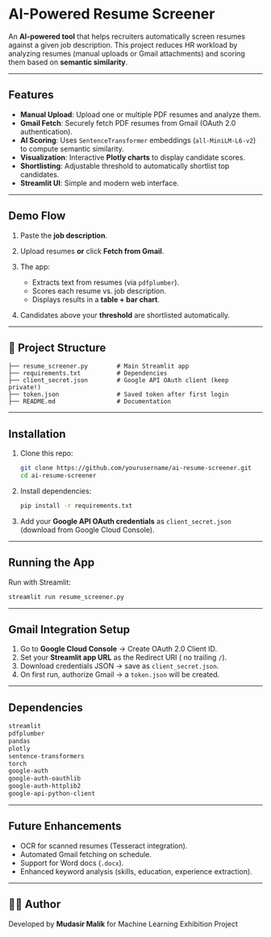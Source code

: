 
#  AI-Powered Resume Screener

An **AI-powered tool** that helps recruiters automatically screen resumes against a given job description.
This project reduces HR workload by analyzing resumes (manual uploads or Gmail attachments) and scoring them based on **semantic similarity**.

---

##  Features

* **Manual Upload**: Upload one or multiple PDF resumes and analyze them.
* **Gmail Fetch**: Securely fetch PDF resumes from Gmail (OAuth 2.0 authentication).
* **AI Scoring**: Uses `SentenceTransformer` embeddings (`all-MiniLM-L6-v2`) to compute semantic similarity.
* **Visualization**: Interactive **Plotly charts** to display candidate scores.
* **Shortlisting**: Adjustable threshold to automatically shortlist top candidates.
* **Streamlit UI**: Simple and modern web interface.

---

##  Demo Flow

1. Paste the **job description**.
2. Upload resumes **or** click **Fetch from Gmail**.
3. The app:

   * Extracts text from resumes (via `pdfplumber`).
   * Scores each resume vs. job description.
   * Displays results in a **table + bar chart**.
4. Candidates above your **threshold** are shortlisted automatically.

---

## 📂 Project Structure

```
├── resume_screener.py        # Main Streamlit app
├── requirements.txt          # Dependencies
├── client_secret.json        # Google API OAuth client (keep private!)
├── token.json                # Saved token after first login
├── README.md                 # Documentation
```

---

##  Installation

1. Clone this repo:

   ```bash
   git clone https://github.com/yourusername/ai-resume-screener.git
   cd ai-resume-screener
   ```

2. Install dependencies:

   ```bash
   pip install -r requirements.txt
   ```

3. Add your **Google API OAuth credentials** as `client_secret.json` (download from Google Cloud Console).

---

##  Running the App

Run with Streamlit:

```bash
streamlit run resume_screener.py
```

---

##  Gmail Integration Setup

1. Go to **Google Cloud Console** → Create OAuth 2.0 Client ID.
2. Set your **Streamlit app URL** as the Redirect URI ( no trailing `/`).
3. Download credentials JSON → save as `client_secret.json`.
4. On first run, authorize Gmail → a `token.json` will be created.

---

##  Dependencies

```txt
streamlit
pdfplumber
pandas
plotly
sentence-transformers
torch
google-auth
google-auth-oauthlib
google-auth-httplib2
google-api-python-client
```

---

##  Future Enhancements

* OCR for scanned resumes (Tesseract integration).
* Automated Gmail fetching on schedule.
* Support for Word docs (`.docx`).
* Enhanced keyword analysis (skills, education, experience extraction).

---

## 👨‍💻 Author

Developed by **Mudasir Malik** for Machine Learning Exhibition Project 
